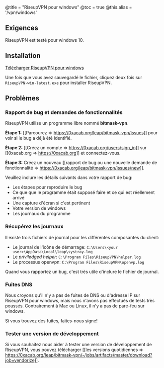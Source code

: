 @title = "RiseupVPN pour windows"
@toc = true
@this.alias = '/vpn/windows'

## Exigences

RiseupVPN est testé pour windows 10.

## Installation

<a class="btn btn-default btn-lg" href="https://downloads.leap.se/RiseupVPN/windows/RiseupVPN-win-latest.exe"><i class="fa fa-download"></i> Télécharger RiseupVPN pour windows</a>

Une fois que vous avez sauvegardé le fichier, cliquez deux fois sur <code>RiseupVPN-win-latest.exe</code> pour installer RiseupVPN.

## Problèmes

### Rapport de bug et demandes de fonctionnalités 

RiseupVPN utilise un programme libre nommé <b>bitmask-vpn</b>.

**Étape 1:** [[Parcourez => https://0xacab.org/leap/bitmask-vpn/issues]] pour voir si le bug a déjà été identifié.

**Étape 2:** [[Créez un compte => https://0xacab.org/users/sign_in]] sur [[0xacab.org => https://0xacab.org]] et connectez-vous.

**Étape 3:** Créez un nouveau [[rapport de bug ou une nouvelle demande de fonctionnalité => https://0xacab.org/leap/bitmask-vpn/issues/new]].

Veuillez inclure les détails suivants dans votre rapport de bug:

* Les étapes pour reproduire le bug
* Ce que que le programme était supposé faire et ce qui est réellement arrivé
* Une capture d'écran si c'est pertinent
* Votre version de windows
* Les journaux du programme

### Récupérez les journaux

Il existe trois fichiers de journal pour les différentes composantes du client:

* Le journal de l'icône de démarrage: `C:\Users\<your user>\AppData\Local\leap\systray.log`
* Le *priviledged helper*: `C:\Program Files\RiseupVPN\helper.log`
* Le processus openvpn: `C:\Program Files\RiseupVPN\openvp.log`

Quand vous rapportez un bug, c'est très utile d'inclure le fichier de journal.

### Fuites DNS

Nous croyons qu'il n'y a pas de fuites de DNS ou d'adresse IP sur RiseupVPN pour windows, mais nous n'avons pas effectués de tests très poussés. Contrairement à Mac ou Linux, il n'y a pas de pare-feu sur windows.

Si vous trouvez des fuites, faites-nous signe!

### Tester une version de développement

Si vous souhaitez nous aider à tester une version de développement de RiseupVPN, vous pouvez télécharger [[les versions quotidiennes => https://0xacab.org/leap/bitmask-vpn/-/jobs/artifacts/master/download?job=vendorize]].
